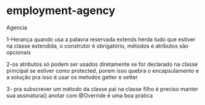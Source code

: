 # employment-agency
Agencia


1-Herança
quando usa a palavra reservada extends herda tudo que estiver na classe extendida, o construtor é obrigatório, métodos e atributos são opcionais

2-os atributos só podem ser usados diretamente se for declarado na classe principal se estiver como protected, porem isso quebra o encapsulamento e a solução pra isso é usar os metodos getter e setter

3- pra subscrever um método da classe pai na classe filho é preciso manter sua assinatura()
anotar com @Override é uma boa pratica

